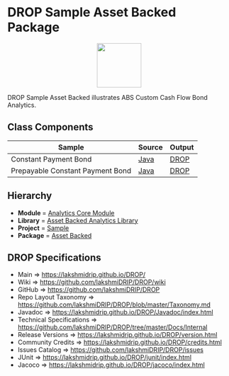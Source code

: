 # DROP Sample Asset Backed Package

<p align="center"><img src="https://github.com/lakshmiDRIP/DROP/blob/master/DRIP_Logo.gif?raw=true" width="100"></p>

DROP Sample Asset Backed illustrates ABS Custom Cash Flow Bond Analytics.


## Class Components

 |              Sample              | Source | Output |
 |----------------------------------|--------|--------|
 | Constant Payment Bond            | [Java](https://github.com/lakshmiDRIP/DROP/tree/master/src/main/java/org/drip/sample/assetbacked/ConstantPaymentBond.java) | [DROP](https://github.com/lakshmiDRIP/DROP/blob/master/drop/org/drip/sample/assetbacked/ConstantPaymentBond.drop) |
 | Prepayable Constant Payment Bond | [Java](https://github.com/lakshmiDRIP/DROP/tree/master/src/main/java/org/drip/sample/assetbacked/PrepayableConstantPaymentBond.java) | [DROP](https://github.com/lakshmiDRIP/DROP/blob/master/drop/org/drip/sample/assetbacked/PrepayableConstantPaymentBond.drop) |


## Hierarchy

 <ul>
	<li><b>Module </b> = <a href = "https://github.com/lakshmiDRIP/DROP/tree/master/AnalyticsCore.md">Analytics Core Module</a></li>
	<li><b>Library</b> = <a href = "https://github.com/lakshmiDRIP/DROP/tree/master/AssetBackedAnalyticsLibrary.md">Asset Backed Analytics Library</a></li>
	<li><b>Project</b> = <a href = "https://github.com/lakshmiDRIP/DROP/tree/master/src/main/java/org/drip/sample/README.md">Sample</a></li>
	<li><b>Package</b> = <a href = "https://github.com/lakshmiDRIP/DROP/tree/master/src/main/java/org/drip/sample/assetbacked/README.md">Asset Backed</a></li>
 </ul>


## DROP Specifications

 * Main                     => https://lakshmidrip.github.io/DROP/
 * Wiki                     => https://github.com/lakshmiDRIP/DROP/wiki
 * GitHub                   => https://github.com/lakshmiDRIP/DROP
 * Repo Layout Taxonomy     => https://github.com/lakshmiDRIP/DROP/blob/master/Taxonomy.md
 * Javadoc                  => https://lakshmidrip.github.io/DROP/Javadoc/index.html
 * Technical Specifications => https://github.com/lakshmiDRIP/DROP/tree/master/Docs/Internal
 * Release Versions         => https://lakshmidrip.github.io/DROP/version.html
 * Community Credits        => https://lakshmidrip.github.io/DROP/credits.html
 * Issues Catalog           => https://github.com/lakshmiDRIP/DROP/issues
 * JUnit                    => https://lakshmidrip.github.io/DROP/junit/index.html
 * Jacoco                   => https://lakshmidrip.github.io/DROP/jacoco/index.html
